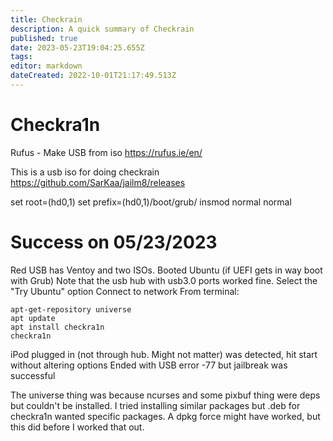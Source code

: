 ```yaml
---
title: Checkrain
description: A quick summary of Checkrain
published: true
date: 2023-05-23T19:04:25.655Z
tags: 
editor: markdown
dateCreated: 2022-10-01T21:17:49.513Z
---
```


# Checkra1n



Rufus - Make USB from iso
https://rufus.ie/en/


This is a usb iso for doing checkrain
https://github.com/SarKaa/jailm8/releases

set root=(hd0,1)
set prefix=(hd0,1)/boot/grub/
insmod normal
normal

# Success on 05/23/2023
Red USB has Ventoy and two ISOs.
Booted Ubuntu  (if UEFI gets in way boot with Grub)
Note that the usb hub with usb3.0 ports worked fine.
Select the "Try Ubuntu" option
Connect to network
From terminal: 
```
apt-get-repository universe
apt update
apt install checkra1n
checkra1n
```

iPod plugged in (not through hub.  Might not matter)
was detected, hit start without altering options
Ended with USB error -77 but jailbreak was successful

The universe thing was because ncurses and some pixbuf thing were deps but couldn't be installed.  I tried installing similar packages but .deb for checkra1n wanted specific packages.  A dpkg force might have worked, but this did before I worked that out.

